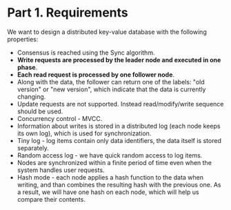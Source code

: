 # Part 1. Requirements
We want to design a distributed key-value database with the following 
properties:
- Consensus is reached using the Sync algorithm.
- **Write requests are processed by the leader node and executed in one phase**.
- **Each read request is processed by one follower node**.
- Along with the data, the follower can return one of the labels: "old version" 
  or "new version", which indicate that the data is currently changing.
- Update requests are not supported. Instead read/modify/write sequence should 
  be used.
- Concurrency control - MVCC.
- Information about writes is stored in a distributed log (each node keeps its 
  own log), which is used for synchronization.
- Tiny log - log items contain only data identifiers, the data itself is stored 
  separately.
- Random access log - we have quick random access to log items.
- Nodes are synchronized within a finite period of time even when the system
  handles user requests.
- Hash mode - each node applies a hash function to the data when writing, and
  than combines the resulting hash with the previous one. As a result, we will 
  have one hash on each node, which will help us compare their contents.
  